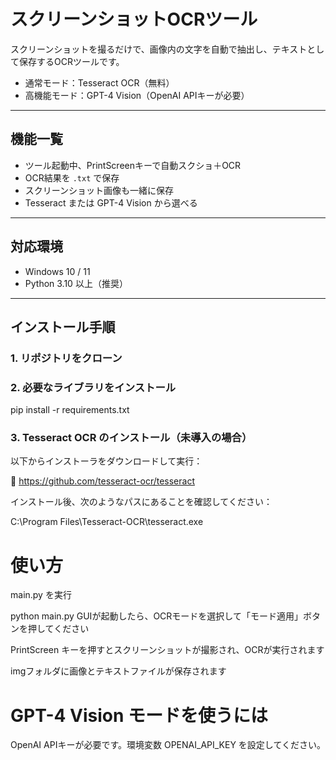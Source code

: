 # スクリーンショットOCRツール

スクリーンショットを撮るだけで、画像内の文字を自動で抽出し、テキストとして保存するOCRツールです。

-  通常モード：Tesseract OCR（無料）
-  高機能モード：GPT-4 Vision（OpenAI APIキーが必要）

---

## 機能一覧

- ツール起動中、PrintScreenキーで自動スクショ＋OCR
- OCR結果を `.txt` で保存
- スクリーンショット画像も一緒に保存
- Tesseract または GPT-4 Vision から選べる

---

##  対応環境

- Windows 10 / 11
- Python 3.10 以上（推奨）

---

##  インストール手順

### 1. リポジトリをクローン

### 2. 必要なライブラリをインストール
pip install -r requirements.txt
### 3. Tesseract OCR のインストール（未導入の場合）
以下からインストーラをダウンロードして実行：

🔗 https://github.com/tesseract-ocr/tesseract

インストール後、次のようなパスにあることを確認してください：

C:\Program Files\Tesseract-OCR\tesseract.exe

# 使い方
main.py を実行

python main.py
GUIが起動したら、OCRモードを選択して「モード適用」ボタンを押してください

PrintScreen キーを押すとスクリーンショットが撮影され、OCRが実行されます

imgフォルダに画像とテキストファイルが保存されます

# GPT-4 Vision モードを使うには
OpenAI APIキーが必要です。環境変数 OPENAI_API_KEY を設定してください。

